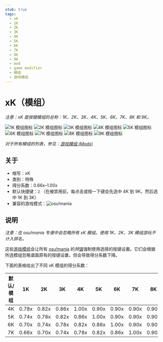 ```yaml
---
stub: true
tags:
  - xK
  - 1K
  - 2K
  - 3K
  - 4K
  - 5K
  - 6K
  - 7K
  - 8K
  - 9K
  - mod
  - game modifier
  - 模组
  - 游戏模组
---
```


# xK（模组）

*注意：xK 是按键模组的总称：1K、2K、3K、4K、5K、6K、7K、8K 和 9K。*

![1K 模组图标](/wiki/shared/mods/1K.png "1K 模组图标") ![2K 模组图标](/wiki/shared/mods/2K.png "2K 模组图标") ![3K 模组图标](/wiki/shared/mods/3K.png "3K 模组图标") ![4K 模组图标](/wiki/shared/mods/4K.png "4K 模组图标") ![5K 模组图标](/wiki/shared/mods/5K.png "5K 模组图标") ![6K 模组图标](/wiki/shared/mods/6K.png "6K 模组图标") ![7K 模组图标](/wiki/shared/mods/7K.png "7K 模组图标") ![8K 模组图标](/wiki/shared/mods/8K.png "8K 模组图标") ![9K 模组图标](/wiki/shared/mods/9K.png "9K 模组图标")

*对于所有模组的列表，参见：[游戏模组 (Mods)](/wiki/Gameplay/Game_modifier)*

## 关于

- 缩写：xK
- 类别：特殊
- 得分系数：0.66x–1.00x
- 默认快捷键：`Z` （在被禁用前，每点击或按一下键会先选中 4K 到 9K，然后选中 1K 到 3K）
- 兼容的游戏模式：![][osu!mania]

## 说明

*注意：在 osu!mania 专谱中会忽略所有 xK 模组。使用 1K、2K、3K 模组游玩不计入排名。*

这些[游戏模组](/wiki/Gameplay/Game_modifier)会让所有 [osu!mania](/wiki/Game_mode/osu!mania) 的*转*[谱](/wiki/Beatmap)强制使用选择的按键设置。它们会根据所选模组忽略谱面原有的按键设置，但会导致得分系数下降。

下面的表格给出了不同 xK 模组的得分系数：

| 默认/模组 | 1K | 2K | 3K | 4K | 5K | 6K | 7K | 8K | 9K |
| :-: | :-: | :-: | :-: | :-: | :-: | :-: | :-: | :-: | :-: |
| 4K | 0.78x | 0.82x | 0.86x | 1.00x | 0.90x | 0.90x | 0.90x | 0.90x | 0.90x |
| 5K | 0.74x | 0.78x | 0.82x | 0.86x | 1.00x | 0.90x | 0.90x | 0.90x | 0.90x |
| 6K | 0.70x | 0.74x | 0.78x | 0.82x | 0.86x | 1.00x | 0.90x | 0.90x | 0.90x |
| 7K | 0.66x | 0.70x | 0.74x | 0.78x | 0.82x | 0.86x | 1.00x | 0.90x | 0.90x |

[osu!mania]: /wiki/shared/mode/mania.png "osu!mania"
